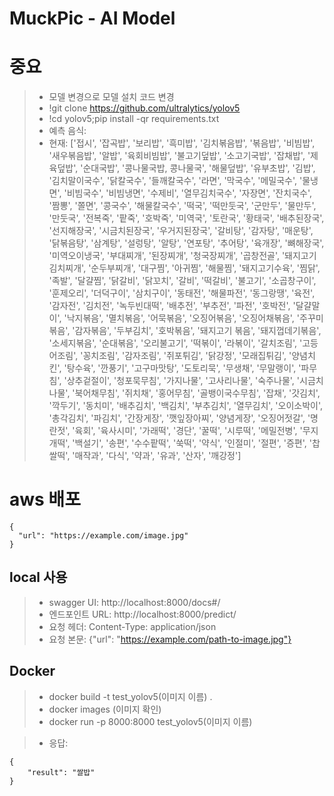 # MuckPic - AI Model
# 중요
> - 모델 변경으로 모델 설치 코드 변경
> - !git clone https://github.com/ultralytics/yolov5
> - !cd yolov5;pip install -qr requirements.txt
> - 예측 음식:
> - 현재: ['접시', '잡곡밥', '보리밥', '흑미밥', '김치볶음밥', '볶음밥', '비빔밥', '새우볶음밥', '알밥', '육회비빔밥', '불고기덮밥', '소고기국밥', '잡채밥', '제육덮밥', '순대국밥', '콩나물국밥, 콩나물국', '해물덮밥', '유부초밥', '김밥', '김치말이국수', '닭칼국수', '들깨칼국수', '라면', '막국수', '메밀국수', '물냉면', '비빔국수', '비빔냉면', '수제비', '열무김치국수', '자장면', '잔치국수', '짬뽕', '쫄면', '콩국수', '해물칼국수', '떡국', '떡만둣국', '군만두', '물만두', '만둣국', '전복죽', '팥죽', '호박죽', '미역국', '토란국', '황태국', '배추된장국', '선지해장국', '시금치된장국', '우거지된장국', '갈비탕', '감자탕', '매운탕', '닭볶음탕', '삼계탕', '설렁탕', '알탕', '연포탕', '추어탕', '육개장', '뼈해장국', '미역오이냉국', '부대찌개', '된장찌개', '청국장찌개', '곱창전골', '돼지고기김치찌개', '순두부찌개', '대구찜', '아귀찜', '해물찜', '돼지고기수육', '찜닭', '족발', '달걀찜', '닭갈비', '닭꼬치', '갈비', '떡갈비', '불고기', '소곱창구이', '훈제오리', '더덕구이', '삼치구이', '동태전', '해물파전', '동그랑땡', '육전', '감자전', '김치전', '녹두빈대떡', '배추전', '부추전', '파전', '호박전', '달걀말이', '낙지볶음', '멸치볶음', '어묵볶음', '오징어볶음', '오징어채볶음', '주꾸미볶음', '감자볶음', '두부김치', '호박볶음', '돼지고기 볶음', '돼지껍데기볶음', '소세지볶음', '순대볶음', '오리불고기', '떡볶이', '라볶이', '갈치조림', '고등어조림', '꽁치조림', '감자조림', '쥐포튀김', '닭강정', '모래집튀김', '양념치킨', '탕수육', '깐풍기', '고구마맛탕', '도토리묵', '무생채', '무말랭이', '파무침', '상추겉절이', '청포묵무침', '가지나물', '고사리나물', '숙주나물', '시금치나물', '북어채무침', '쥐치채', '홍어무침', '골뱅이국수무침', '잡채', '갓김치', '깍두기', '동치미', '배추김치', '백김치', '부추김치', '열무김치', '오이소박이', '총각김치', '파김치', '간장게장', '깻잎장아찌', '양념게장', '오징어젓갈', '명란젓', '육회', '육사시미', '가래떡', '경단', '꿀떡', '시루떡', '메밀전병', '무지개떡', '백설기', '송편', '수수팥떡', '쑥떡', '약식', '인절미', '절편', '증편', '찹쌀떡', '매작과', '다식', '약과', '유과', '산자', '깨강정']

# aws 배포
```
{
  "url": "https://example.com/image.jpg"
}
```

## local 사용
> - swagger UI: http://localhost:8000/docs#/
> - 엔드포인트 URL: http://localhost:8000/predict/
> - 요청 헤더: Content-Type: application/json
> - 요청 본문: {"url": "https://example.com/path-to-image.jpg"}

## Docker
> - docker build -t test_yolov5(이미지 이름) .
> - docker images (이미지 확인)
> - docker run -p 8000:8000 test_yolov5(이미지 이름)

> - 응답:
```
{
    "result": "쌀밥"
}
```
